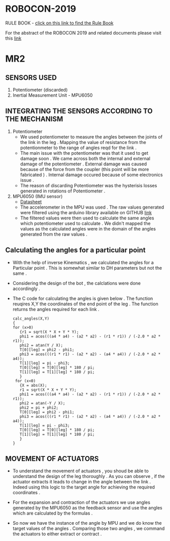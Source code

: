 # ROBOCON-2019
RULE BOOK - [click on this link to find the Rule Book ]( https://drive.google.com/file/d/18Bg9f_HcFam3VXEZMbYb-xKKC3-llsza/view ) 

For the abstract of the ROBOCON 2019 and related documents please visit this [link](https://drive.google.com/drive/folders/12Jm3Gdt_0MuM3sW9kd8zqV2PB_z9UX_c)

# MR2 
## SENSORS USED
1. Potentiometer (discarded)
2. Inertial Measurement Unit - MPU6050 

## INTEGRATING THE SENSORS ACCORDING TO THE MECHANISM 
1. Potentiometer 
    + We used potentiometer to measure the angles between the joints of the link in the leg . Mapping the value of resistance from the potentionmeter to the range of angles reqd for the link . 
    - The main issue with the potentiometer was that it used to get damage soon . We came across both the internal and external damage of the potentiometer . External damage was caused because of the force from the coupler (this point will be more fabricated ) . Internal damage occured because of some electronics issue .
    + The reason of discarding Potentiometer was the hysterisis losses generated in rotations of Potentiometer .
2. MPU6050 (IMU sensor)
    + [Datasheet](https://www.invensense.com/wp-content/uploads/2015/02/MPU-6000-Datasheet1.pdf)
    - The accelerometer in the MPU was used . The raw values generated were filtered using the arduino library available on GITHUB [link](https://github.com/denyssene/SimpleKalmanFilter)
    + The filtered values were then used to calculate the same angles which potentiometer used to calculate . We didn't mapped the values as the calculated angles were in the domain of the angles generated from the raw values . 

## Calculating the angles for a particular point 

+ With the help of inverse Kinematics , we calculated the angles for a Particular point . This is somewhat similar to DH parameters but not the same . 
- Considering the design of the bot , the calclations were done accordingly . 
+  The C code for calculating the angles is given below . The function reuqires X,Y the coordinates of the end point of the leg . The function returns the angles required for  each link . 
   ```
   calc_angles(X,Y)
   {
   for (x>0)
      {r1 = sqrt(X * X + Y * Y);
      phi1 = acos(((a4 * a4) - (a2 * a2) - (r1 * r1)) / (-2.0 * a2 * r1));
      phi2 = atan(Y / X);
      T[0][leg] = phi2 - phi1;
      phi3 = acos(((r1 * r1) - (a2 * a2) - (a4 * a4)) / (-2.0 * a2 * a4));
      T[1][leg] = pi - phi3;
      T[0][leg] = T[0][leg] * 180 / pi;
      T[1][leg] = T[1][leg] * 180 / pi; 
      }
    for (x<0)
      {X = abs(X);
      r1 = sqrt(X * X + Y * Y);
      phi1 = acos(((a4 * a4) - (a2 * a2) - (r1 * r1)) / (-2.0 * a2 * r1));
      phi2 = atan(-Y / X);
      phi2 = pi + phi2;
      T[0][leg] = phi2 - phi1;
      phi3 = acos(((r1 * r1) - (a2 * a2) - (a4 * a4)) / (-2.0 * a2 * a4));
      T[1][leg] = pi - phi3;
      T[0][leg] = T[0][leg] * 180 / pi;
      T[1][leg] = T[1][leg] * 180 / pi;
      }
   }  
   ```
## MOVEMENT OF ACTUATORS 

+ To understand the movement of actuators , you shoud be able to understand the design of the leg thoroughly . As you can observe , if the actuator extracts it leads to change in the angle between the link . Indeed using this logic to the target angle for achieving the required coordinates .
- For the expansion and contraction of the actuators we use angles generated by the MPU6050 as the feedback sensor and use the angles which are calculated by the formulas .
+ So now we have the instance of the angle by MPU and we do know the target values of the angles . Comparing those two angles , we command the actuators to either extract or contract .









